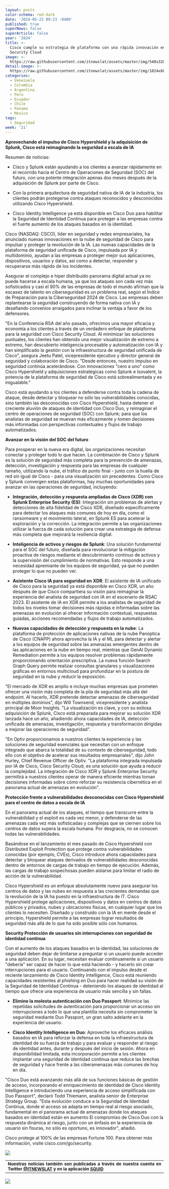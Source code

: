 ```yaml
---
layout: posts
color-schema: red-dark
date: '2024-05-23 09:23 -0400'
published: true
superNews: false
superArticle: false
year: '2024'
title: >-
  Cisco cumple su estrategia de plataforma con una rápida innovación en Cisco
  Security Cloud
image: >-
  https://raw.githubusercontent.com/itnewslat/assets/master/img/540x320/seguridad-virtual-p.jpg
detail-image: >-
  https://raw.githubusercontent.com/itnewslat/assets/master/img/1024x680/seguridad-virtual-g.jpg
categories:
  - Venezuela
  - Colombia
  - Argentina
  - Perú
  - Ecuador
  - Chile
  - Panama
  - Mexico
tags:
  - Seguridad
week: '21'
---
```

**Aprovechando el impulso de Cisco Hypershield y la adquisición de Splunk, Cisco está reimaginando la seguridad a escala de IA**

Resumen de noticias:

- Cisco y Splunk están ayudando a los clientes a avanzar rápidamente en el recorrido hacia el Centro de Operaciones de Seguridad (SOC) del futuro, con una potente integración apenas dos meses después de la adquisición de Splunk por parte de Cisco.

- Con la primera arquitectura de seguridad nativa de IA de la industria, los clientes podrán protegerse contra ataques reconocidos y desconocidos utilizando Cisco Hypershield.

- Cisco Identity Intelligence ya está disponible en Cisco Duo para habilitar la Seguridad de Identidad Continua para proteger a las empresas contra el fuerte aumento de los ataques basados en la identidad.

Cisco (NASDAQ: CSCO), líder en seguridad y redes empresariales, ha anunciado nuevas innovaciones en la nube de seguridad de Cisco para impulsar y proteger la revolución de la IA. Las nuevas capacidades de la plataforma de seguridad unificada de Cisco, impulsada por IA y multidominio, ayudan a las empresas a proteger mejor sus aplicaciones, dispositivos, usuarios y datos, así como a detectar, responder y recuperarse más rápido de los incidentes.

Asegurar el complejo e hiper distribuido panorama digital actual ya no puede hacerse a escala humana, ya que los ataques son cada vez más sofisticados y casi el 90% de las empresas de todo el mundo afirman que la escasez de talento en ciberseguridad es un problema real, según el Índice de Preparación para la Ciberseguridad 2024 de Cisco. Las empresas deben replantearse la seguridad construyendo de forma nativa con IA y desafiando convenios arraigados para inclinar la ventaja a favor de los defensores.

"En la Conferencia RSA del año pasado, ofrecimos una mayor eficacia y economía a los clientes a través de un verdadero enfoque de plataforma para la seguridad con Cisco Security Cloud. Al minimizar las soluciones puntuales, los clientes han obtenido una mejor visualización de extremo a extremo, han descubierto inteligencia procesable y automatización con IA y han simplificado la gestión con la infraestructura de seguridad unificada de Cisco", asegura Jeetu Patel, vicepresidente ejecutivo y director general de seguridad y colaboración de Cisco. "Desde entonces, nuestro impulso en seguridad continúa acelerándose. Con innovaciones "cero a uno" como Cisco Hypershield y adquisiciones estratégicas como Splunk e Isovalent, la potencia de la plataforma de seguridad de Cisco está sobrealimentada y es inigualable."

Cisco está ayudando a los clientes a defenderse contra toda la cadena de ataque, desde detectar y bloquear no sólo las vulnerabilidades conocidas, sino también las desconocidas con Cisco Hypershield, hasta detener el creciente aluvión de ataques de identidad con Cisco Duo, y reimaginar el centro de operaciones de seguridad (SOC) con Splunk; para que los analistas de seguridad se muevan más eficazmente y tomen decisiones más informadas con perspectivas contextuales y flujos de trabajo automatizados.

**Avanzar en la visión del SOC del futuro**

Para prosperar en la nueva era digital, las organizaciones necesitan conectar y proteger todo lo que hacen. La combinación de Cisco y Splunk es la solución de seguridad más completa para la prevención de amenazas, detección, investigación y respuesta para las empresas de cualquier tamaño, utilizando la nube, el tráfico de punto final - junto con la huella de red sin igual de Cisco - para una visualización sin precedentes. Como Cisco y Splunk convergen estas plataformas, hay muchas oportunidades para avanzar en las operaciones de seguridad, incluyendo:

- **Integración, detección y respuesta ampliadas de Cisco (XDR) con Splunk Enterprise Security (ES)**: Integración sin problemas de alertas y detecciones de alta fidelidad de Cisco XDR, diseñado específicamente para detectar los ataques más comunes de hoy en día, como el ransomware y el movimiento lateral, en Splunk ES para acelerar la exploración y la corrección. La integración permite a las organizaciones utilizar la fuerza de cada solución para crear una estrategia de defensa más completa que mejorará la resiliencia digital.

- **Inteligencia de activos y riesgos de Splunk**: Una solución fundamental para el SOC del futuro, diseñada para revolucionar la mitigación proactiva de riesgos mediante el descubrimiento continuo de activos y la supervisión del cumplimiento de normativas. Esto responde a una necesidad apremiante de los equipos de seguridad, ya que no pueden proteger lo que no pueden ver.

- **Asistente Cisco IA para seguridad en XDR**: El asistente de IA unificado de Cisco para la seguridad ya está disponible en Cisco XDR, un año después de que Cisco compartiera su visión para reimaginar la experiencia del analista de seguridad con IA en el escenario de RSAC 2023. El asistente de IA en XDR permite a los analistas de seguridad de todos los niveles tomar decisiones más rápidas e informadas sobre las amenazas en evolución al ofrecer información contextual, respuestas guiadas, acciones recomendadas y flujos de trabajo automatizados.

- **Nuevas capacidades de detección y respuesta en la nube**: La plataforma de protección de aplicaciones nativas de la nube Panóptica de Cisco (CNAPP) ahora aprovecha la IA y el ML para detectar y alertar a los equipos de seguridad sobre las amenazas emergentes dentro de las aplicaciones en la nube en tiempo real, mientras que GenAI Dynamic Remediation permite a los equipos resolver problemas rápidamente proporcionando orientación prescriptiva. La nueva función Search Graph Query permite realizar consultas granulares y 
visualizaciones gráficas en entornos multicloud para profundizar en la postura de seguridad en la nube y reducir la exposición.

"El mercado de XDR es amplio e incluye muchas empresas que prometen ofrecer una visión más completa de la pila de seguridad más allá del endpoint. Al hacerlo, XDR pretende detectar amenazas de ciberseguridad en múltiples dominios", dijo Will Townsend, vicepresidente y analista principal de Moor Insights. "La visualización es clave, y con su exitosa adquisición de Splunk, Cisco está preparada para mejorar su solución XDR lanzada hace un año, añadiendo ahora capacidades de IA, detección unificada de amenazas, investigación, respuesta y transformación dirigidas a mejorar las operaciones de seguridad".

"En Optiv proporcionamos a nuestros clientes la experiencia y las soluciones de seguridad esenciales que necesitan con un enfoque integrado que abarca la totalidad de su contexto de ciberseguridad, todo ello con el objetivo de acelerar sus resultados empresariales", dijo John Hurley, Chief Revenue Officer de Optiv. "La plataforma integrada impulsada por IA de Cisco, Cisco Security Cloud, es una solución que ayuda a reducir la complejidad. La integración de Cisco XDR y Splunk Enterprise Security permitirá a nuestros clientes operar de manera eficiente mientras toman decisiones informadas sobre cómo reforzar su resistencia cibernética en el panorama actual de amenazas en evolución".

**Protección frente a vulnerabilidades desconocidas con Cisco Hypershield para el centro de datos a escala de IA**

En el panorama actual de los ataques, el tiempo que transcurre entre la vulnerabilidad y el exploit es cada vez menor, y defenderse de las amenazas cada vez más sofisticadas y complejas que se ciernen sobre los centros de datos supera la escala humana. Por desgracia, no se conocen todas las vulnerabilidades.

Basándose en el lanzamiento el mes pasado de Cisco Hypershield con Distributed Exploit Protection que protege contra vulnerabilidades conocidas (por ejemplo, CVEs), Cisco introduce ahora capacidades para detectar y bloquear ataques derivados de vulnerabilidades desconocidas dentro de entornos de cargas de trabajo en tiempo de ejecución. Además, las cargas de trabajo sospechosas pueden aislarse para limitar el radio de acción de la vulnerabilidad.

Cisco Hypershield es un enfoque absolutamente nuevo para asegurar los centros de datos y las nubes en respuesta a las crecientes demandas que la revolución de la IA ha puesto en la infraestructura de IT. Cisco Hypershield protege aplicaciones, dispositivos y datos en centros de datos públicos y privados, nubes y ubicaciones físicas, en cualquier lugar que los clientes lo necesiten. Diseñado y construido con la IA en mente desde el principio, Hypershield permite a las empresas lograr resultados de seguridad más allá de lo que ha sido posible sólo con humanos.

**Security Protección de usuarios sin interrupciones con seguridad de identidad continua**

Con el aumento de los ataques basados en la identidad, las soluciones de seguridad deben dejar de limitarse a preguntar si un usuario puede acceder a una aplicación. En su lugar, necesitan evaluar continuamente si un usuario "debería" ser capaz de hacer lo que está haciendo - y hacerlo sin crear interrupciones para el usuario. Continuando con el impulso desde el reciente lanzamiento de Cisco Identity Intelligence, Cisco está reuniendo capacidades resistentes al phishing en Duo para hacer realidad su visión de la Seguridad de Identidad Continua - deteniendo los ataques de identidad al tiempo que ofrece una experiencia de usuario más sencilla y sin fallas.

- **Elimine la molesta autenticación con Duo Passport**: Minimice las repetidas solicitudes de autenticación para proporcionar un acceso sin interrupciones a todo lo que una plantilla necesita sin comprometer la seguridad mediante Duo Passport, un gran salto adelante en la experiencia del usuario.

- **Cisco Identity Intelligence en Duo**: Aproveche los eficaces análisis basados en IA para reforzar la defensa en toda la infraestructura de identidad de su fuerza de trabajo y para evaluar y responder al riesgo de identidad antes, durante y después del inicio de sesión. Ahora en disponibilidad limitada, esta incorporación permite a los clientes implantar una seguridad de identidad continua que reduce las brechas de seguridad y hace frente a las ciberamenazas más comunes de hoy en día.

"Cisco Duo está avanzando más allá de sus funciones básicas de gestión de acceso, incorporando el enriquecimiento de identidad de Cisco Identity Intelligence e introduciendo una experiencia de acceso simplificada con Duo Passport", declaró Todd Thiemann, analista senior de Enterprise Strategy Group. "Esta evolución conduce a la Seguridad de Identidad Continua, donde el acceso se adapta en tiempo real al riesgo asociado, fundamental en el panorama actual de amenazas donde los ataques basados en identidad están en aumento El compromiso de Cisco Duo con la respuesta dinámica al riesgo, junto con un énfasis en la experiencia de usuario sin fisuras, no sólo es oportuno, es innovador", añadió.

Cisco protege al 100% de las empresas Fortune 100. Para obtener más información, visite cisco.com/go/security.

![](https://raw.githubusercontent.com/itnewslat/assets/master/img/540x320/seguridad-virtual-p.jpg)

<table style="height: 42px;" width="569">
<tbody>
<tr>
<td style="text-align: justify;"><sub><strong>Nuestras noticias también son publicadas a través de nuestra cuenta en Twitter <a href="https://twitter.com/itnewslat?lang=es">@ITNEWSLAT</a> y en la aplicación <a href="https://squidapp.co/en/">SQUID</a></strong></sub></td>
</tr>
</tbody>
</table>

<img src="https://tracker.metricool.com/c3po.jpg?hash=56f88a41e39ab42c063cc51676587a04"/>
